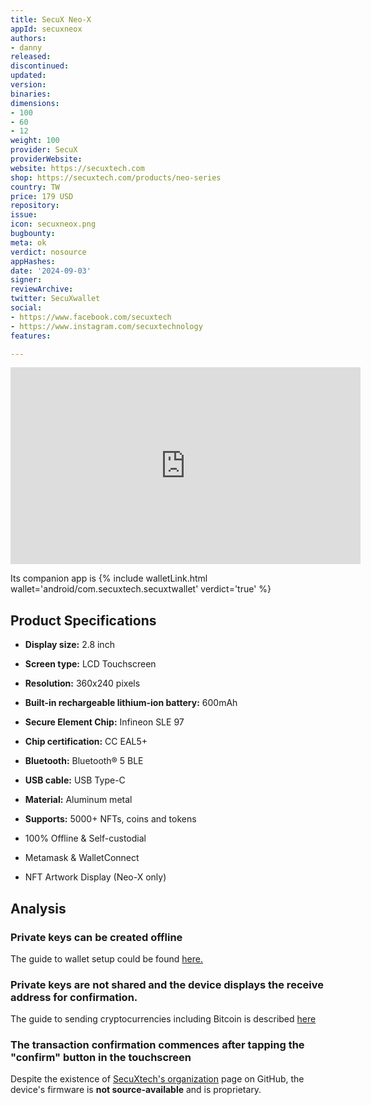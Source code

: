 ```yaml
---
title: SecuX Neo-X
appId: secuxneox
authors:
- danny
released: 
discontinued: 
updated: 
version: 
binaries: 
dimensions:
- 100
- 60
- 12
weight: 100
provider: SecuX
providerWebsite: 
website: https://secuxtech.com
shop: https://secuxtech.com/products/neo-series
country: TW
price: 179 USD
repository: 
issue: 
icon: secuxneox.png
bugbounty: 
meta: ok
verdict: nosource
appHashes: 
date: '2024-09-03'
signer: 
reviewArchive: 
twitter: SecuXwallet
social:
- https://www.facebook.com/secuxtech
- https://www.instagram.com/secuxtechnology
features: 

---
```


<iframe width="560" height="315" src="https://www.youtube.com/embed/fe2RwvDrnRY?si=ASHImhU03CbFR9J5" title="YouTube video player" frameborder="0" allow="accelerometer; autoplay; clipboard-write; encrypted-media; gyroscope; picture-in-picture; web-share" referrerpolicy="strict-origin-when-cross-origin" allowfullscreen></iframe>

Its companion app is {% include walletLink.html wallet='android/com.secuxtech.secuxtwallet' verdict='true' %}

## Product Specifications

- **Display size:** 2.8 inch
- **Screen type:** LCD Touchscreen
- **Resolution:** 360x240 pixels
- **Built-in rechargeable lithium-ion battery:** 600mAh

- **Secure Element Chip:** Infineon SLE 97
- **Chip certification:** CC EAL5+
- **Bluetooth:** Bluetooth® 5 BLE
- **USB cable:** USB Type-C

- **Material:** Aluminum metal
- **Supports:** 5000+ NFTs, coins and tokens
- 100% Offline & Self-custodial
- Metamask & WalletConnect 
- NFT Artwork Display (Neo-X only)

## Analysis

### Private keys can be created offline

The guide to wallet setup could be found [here.](https://secuxtech.com/community/how-it-works/neo-series/secux-wallet-create-a-new-wallet)

### Private keys are not shared and the device displays the receive address for confirmation. 

The guide to sending cryptocurrencies including Bitcoin is described [here](https://secuxtech.com/community/how-it-works/neo-series/secux-wallet-send-crypto)

### The transaction confirmation commences after tapping the "confirm" button in the touchscreen 

Despite the existence of [SecuXtech's organization](https://github.com/secuxtech) page on GitHub, the device's firmware is **not source-available** and is proprietary.

